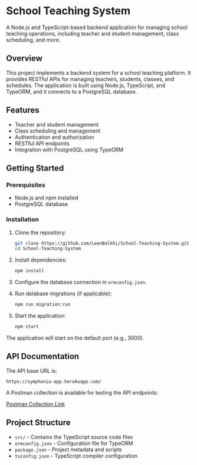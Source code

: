 # School Teaching System

A Node.js and TypeScript-based backend application for managing school teaching operations, including teacher and student management, class scheduling, and more.

## Overview

This project implements a backend system for a school teaching platform. It provides RESTful APIs for managing teachers, students, classes, and schedules. The application is built using Node.js, TypeScript, and TypeORM, and it connects to a PostgreSQL database.

## Features

* Teacher and student management
* Class scheduling and management
* Authentication and authorization
* RESTful API endpoints
* Integration with PostgreSQL using TypeORM

## Getting Started

### Prerequisites

* Node.js and npm installed
* PostgreSQL database

### Installation

1. Clone the repository:

   ```bash
   git clone https://github.com/LeenBalkhi/School-Teaching-System.git
   cd School-Teaching-System
   ```

2. Install dependencies:

   ```bash
   npm install
   ```

3. Configure the database connection in `ormconfig.json`.

4. Run database migrations (if applicable):

   ```bash
   npm run migration:run
   ```

5. Start the application:

   ```bash
   npm start
   ```

The application will start on the default port (e.g., 3000).

## API Documentation

The API base URL is:

```
https://symphonia-app.herokuapp.com/
```

A Postman collection is available for testing the API endpoints:

[Postman Collection Link](https://www.getpostman.com/collections/e59626d457b64407def6)

## Project Structure

* `src/` - Contains the TypeScript source code files
* `ormconfig.json` - Configuration file for TypeORM
* `package.json` - Project metadata and scripts
* `tsconfig.json` - TypeScript compiler configuration

